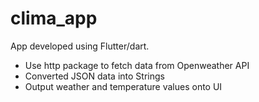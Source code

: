 # clima_app

App developed using Flutter/dart.

- Use http package to fetch data from Openweather API
- Converted JSON data into Strings
- Output weather and temperature values onto UI

